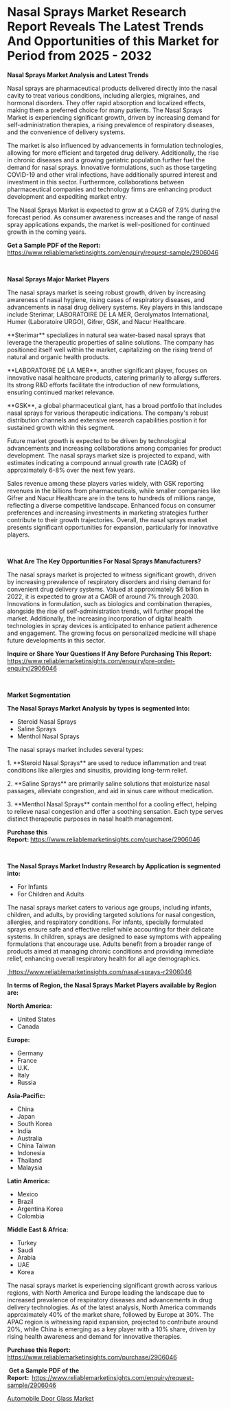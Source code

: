 <p><h1>Nasal Sprays Market Research Report Reveals The Latest Trends And Opportunities of this Market for Period from 2025 - 2032</h1></p><p><strong>Nasal Sprays Market Analysis and Latest Trends</strong></p>
<p><p>Nasal sprays are pharmaceutical products delivered directly into the nasal cavity to treat various conditions, including allergies, migraines, and hormonal disorders. They offer rapid absorption and localized effects, making them a preferred choice for many patients. The Nasal Sprays Market is experiencing significant growth, driven by increasing demand for self-administration therapies, a rising prevalence of respiratory diseases, and the convenience of delivery systems.</p><p>The market is also influenced by advancements in formulation technologies, allowing for more efficient and targeted drug delivery. Additionally, the rise in chronic diseases and a growing geriatric population further fuel the demand for nasal sprays. Innovative formulations, such as those targeting COVID-19 and other viral infections, have additionally spurred interest and investment in this sector. Furthermore, collaborations between pharmaceutical companies and technology firms are enhancing product development and expediting market entry.</p><p>The Nasal Sprays Market is expected to grow at a CAGR of 7.9% during the forecast period. As consumer awareness increases and the range of nasal spray applications expands, the market is well-positioned for continued growth in the coming years.</p></p>
<p><strong>Get a Sample PDF of the Report:&nbsp;</strong> <a href="https://www.reliablemarketinsights.com/enquiry/request-sample/2906046?utm_campaign=3270&utm_medium=2&utm_source=Github&utm_content=ia&utm_term=12032025&utm_id=nasal-sprays">https://www.reliablemarketinsights.com/enquiry/request-sample/2906046</a></p>
<p>&nbsp;</p>
<p><strong>Nasal Sprays Major Market Players</strong></p>
<p><p>The nasal sprays market is seeing robust growth, driven by increasing awareness of nasal hygiene, rising cases of respiratory diseases, and advancements in nasal drug delivery systems. Key players in this landscape include Sterimar, LABORATOIRE DE LA MER, Gerolymatos International, Humer (Laboratoire URGO), Gifrer, GSK, and Nacur Healthcare.</p><p>**Sterimar** specializes in natural sea water-based nasal sprays that leverage the therapeutic properties of saline solutions. The company has positioned itself well within the market, capitalizing on the rising trend of natural and organic health products.</p><p>**LABORATOIRE DE LA MER**, another significant player, focuses on innovative nasal healthcare products, catering primarily to allergy sufferers. Its strong R&D efforts facilitate the introduction of new formulations, ensuring continued market relevance.</p><p>**GSK**, a global pharmaceutical giant, has a broad portfolio that includes nasal sprays for various therapeutic indications. The company's robust distribution channels and extensive research capabilities position it for sustained growth within this segment.</p><p>Future market growth is expected to be driven by technological advancements and increasing collaborations among companies for product development. The nasal sprays market size is projected to expand, with estimates indicating a compound annual growth rate (CAGR) of approximately 6-8% over the next few years.</p><p>Sales revenue among these players varies widely, with GSK reporting revenues in the billions from pharmaceuticals, while smaller companies like Gifrer and Nacur Healthcare are in the tens to hundreds of millions range, reflecting a diverse competitive landscape. Enhanced focus on consumer preferences and increasing investments in marketing strategies further contribute to their growth trajectories. Overall, the nasal sprays market presents significant opportunities for expansion, particularly for innovative players.</p></p>
<p>&nbsp;</p>
<p><strong>What Are The Key Opportunities For Nasal Sprays Manufacturers?</strong></p>
<p><p>The nasal sprays market is projected to witness significant growth, driven by increasing prevalence of respiratory disorders and rising demand for convenient drug delivery systems. Valued at approximately $6 billion in 2022, it is expected to grow at a CAGR of around 7% through 2030. Innovations in formulation, such as biologics and combination therapies, alongside the rise of self-administration trends, will further propel the market. Additionally, the increasing incorporation of digital health technologies in spray devices is anticipated to enhance patient adherence and engagement. The growing focus on personalized medicine will shape future developments in this sector.</p></p>
<p><strong>Inquire or Share Your Questions If Any Before Purchasing This Report:</strong> <a href="https://www.reliablemarketinsights.com/enquiry/pre-order-enquiry/2906046?utm_campaign=3270&utm_medium=2&utm_source=Github&utm_content=ia&utm_term=12032025&utm_id=nasal-sprays">https://www.reliablemarketinsights.com/enquiry/pre-order-enquiry/2906046</a></p>
<p>&nbsp;</p>
<p><strong>Market Segmentation</strong></p>
<p><strong>The Nasal Sprays Market Analysis by types is segmented into:</strong></p>
<p><ul><li>Steroid Nasal Sprays</li><li>Saline Sprays</li><li>Menthol Nasal Sprays</li></ul></p>
<p><p>The nasal sprays market includes several types: </p><p>1. **Steroid Nasal Sprays** are used to reduce inflammation and treat conditions like allergies and sinusitis, providing long-term relief. </p><p>2. **Saline Sprays** are primarily saline solutions that moisturize nasal passages, alleviate congestion, and aid in sinus care without medication. </p><p>3. **Menthol Nasal Sprays** contain menthol for a cooling effect, helping to relieve nasal congestion and offer a soothing sensation. Each type serves distinct therapeutic purposes in nasal health management.</p></p>
<p><strong>Purchase this Report:&nbsp;</strong><a href="https://www.reliablemarketinsights.com/purchase/2906046?utm_campaign=3270&utm_medium=2&utm_source=Github&utm_content=ia&utm_term=12032025&utm_id=nasal-sprays">https://www.reliablemarketinsights.com/purchase/2906046</a></p>
<p>&nbsp;</p>
<p><strong>The Nasal Sprays Market Industry Research by Application is segmented into:</strong></p>
<p><ul><li>For Infants</li><li>For Children and Adults</li></ul></p>
<p><p>The nasal sprays market caters to various age groups, including infants, children, and adults, by providing targeted solutions for nasal congestion, allergies, and respiratory conditions. For infants, specially formulated sprays ensure safe and effective relief while accounting for their delicate systems. In children, sprays are designed to ease symptoms with appealing formulations that encourage use. Adults benefit from a broader range of products aimed at managing chronic conditions and providing immediate relief, enhancing overall respiratory health for all age demographics.</p></p>
<p><a href="https://www.reliablemarketinsights.com/nasal-sprays-r2906046?utm_campaign=3270&utm_medium=2&utm_source=Github&utm_content=ia&utm_term=12032025&utm_id=nasal-sprays">&nbsp;https://www.reliablemarketinsights.com/nasal-sprays-r2906046</a></p>
<p><strong>In terms of Region, the Nasal Sprays Market Players available by Region are:</strong></p>
<p>
    <p> <strong> North America: </strong>
        <ul>
            <li>United States</li>
            <li>Canada</li>
        </ul>
        </p> 
    <p> <strong> Europe: </strong>
        <ul>
            <li>Germany</li>
            <li>France</li>
            <li>U.K.</li>
            <li>Italy</li>
            <li>Russia</li>
        </ul>
        </p> 
    <p> <strong> Asia-Pacific: </strong>
        <ul>
            <li>China</li>
            <li>Japan</li>
            <li>South Korea</li>
            <li>India</li>
            <li>Australia</li>
            <li>China Taiwan</li>
            <li>Indonesia</li>
            <li>Thailand</li>
            <li>Malaysia</li>
        </ul>
        </p> 
    <p> <strong> Latin America: </strong>
        <ul>
            <li>Mexico</li>
            <li>Brazil</li>
            <li>Argentina Korea</li>
            <li>Colombia</li>
        </ul>
        </p> 
    <p> <strong> Middle East & Africa: </strong>
        <ul>
            <li>Turkey</li>
            <li>Saudi</li>
            <li>Arabia</li>
            <li>UAE</li>
            <li>Korea</li>
        </ul>
    </p>
    </p>
<p><p>The nasal sprays market is experiencing significant growth across various regions, with North America and Europe leading the landscape due to increased prevalence of respiratory diseases and advancements in drug delivery technologies. As of the latest analysis, North America commands approximately 40% of the market share, followed by Europe at 30%. The APAC region is witnessing rapid expansion, projected to contribute around 20%, while China is emerging as a key player with a 10% share, driven by rising health awareness and demand for innovative therapies.</p></p>
<p><strong>Purchase this Report: </strong><a href="https://www.reliablemarketinsights.com/purchase/2906046?utm_campaign=3270&utm_medium=2&utm_source=Github&utm_content=ia&utm_term=12032025&utm_id=nasal-sprays">https://www.reliablemarketinsights.com/purchase/2906046</a></p>
<p>&nbsp;<strong>Get a Sample PDF of the Report:&nbsp;&nbsp;</strong><a href="https://www.reliablemarketinsights.com/enquiry/request-sample/2906046?utm_campaign=3270&utm_medium=2&utm_source=Github&utm_content=ia&utm_term=12032025&utm_id=nasal-sprays">https://www.reliablemarketinsights.com/enquiry/request-sample/2906046</a></p>
<p><strong></strong></p>
<p><p><a href="https://github.com/yepezkommakp/Market-Research-Report-List-1/blob/main/automobile-door-glass-market.md?utm_campaign=3270&utm_medium=2&utm_source=Github&utm_content=ia&utm_term=12032025&utm_id=nasal-sprays">Automobile Door Glass Market</a></p></p>